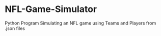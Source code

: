 # NFL-Game-Simulator
Python Program Simulating an NFL game using Teams and Players from .json files
